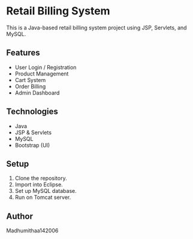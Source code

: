 # Retail Billing System

This is a Java-based retail billing system project using JSP, Servlets, and MySQL.

## Features

- User Login / Registration
- Product Management
- Cart System
- Order Billing
- Admin Dashboard

## Technologies

- Java
- JSP & Servlets
- MySQL
- Bootstrap (UI)

## Setup

1. Clone the repository.
2. Import into Eclipse.
3. Set up MySQL database.
4. Run on Tomcat server.

## Author

Madhumithaa142006
